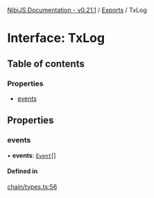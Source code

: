 [NibiJS Documentation - v0.21.1](../intro.md) / [Exports](../modules.md) / TxLog

# Interface: TxLog

## Table of contents

### Properties

- [events](TxLog.md#events)

## Properties

### events

• **events**: [`Event`](Event.md)[]

#### Defined in

[chain/types.ts:56](https://github.com/NibiruChain/ts-sdk/blob/c58cf2d/packages/nibijs/src/chain/types.ts#L56)

